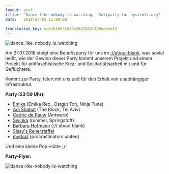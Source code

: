 ```yaml
---
layout: post
title:  "Dance like nobody is watching - Soliparty für systemli.org"
date:   2018-07-01 11:00:00

translation_key: ede1b180a1b3ee2847b83f469ea4ee12
---
```

![dance_like_nobody_is_watching](/assets/img/dance_like_nobody_is_watching_banner.png)

Am 27.07.2018 steigt eine Benefizparty für uns im [://about blank](http://aboutparty.net/), was soviel heißt, wie der Gewinn dieser Party kommt unserem Projekt
 und einem Projekt für antifaschistische Kiez- und Solidaritätsarbeit mit und für Geflüchtete.

Kommt zur Party, feiert mit uns und für den Erhalt von unabhängiger Infrastruktur.

<b>Party (23:59 Uhr):</b>

- [Emika](https://soundcloud.com/emika_official) (Emika Rec., Ostgut Ton, Ninja Tune)
- [Adi Shabat](https://soundcloud.com/adi-shabat) (The Block, Tel Aviv)
- [Cedric de Pauw](https://soundcloud.com/cedricdepauw) (Antwerp)
- [Swinka](https://soundcloud.com/swinka-rummel) (rummel, Springstoff)
- [Barbara Hofmann](https://soundcloud.com/barbarahofmann) (:// about blank)
- [Sissy's Reiterstaffel](https://soundcloud.com/sissys-reiterstaffel)
- [myrkuz](https://soundcloud.com/myrkuz) (procrastinators united)

Und eine kleine Pop-Hütte ;) !

<b>Party-Flyer:</b>

<img src="/assets/img/dance_like_nobody_is_watching_flyer.jpeg" alt="dance-like-nobody-is-watching" align="left" />
